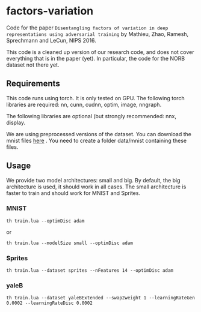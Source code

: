 # factors-variation
Code for the paper `Disentangling factors of variation in deep representations using adversarial training` by Mathieu, Zhao, Ramesh, Sprechmann and LeCun, NIPS 2016.

This code is a cleaned up version of our research code, and does not cover everything that is in the paper (yet). In particular, the code for the NORB dataset not there yet.

## Requirements

This code runs using torch. It is only tested on GPU. The following torch libraries are required:
nn, cunn, cudnn, optim, image, nngraph.

The following libraries are optional (but strongly recommended:
nnx, display.

We are using preprocessed versions of the dataset. You can download the mnist files [here](cs.nyu.edu/~mathieu/mnist.tgz) .
You need to create a folder data/mnist containing these files.

## Usage

We provide two model architectures: small and big. By default, the big architecture is used, it should work in all cases. The small architecture is faster to train and should work for MNIST and Sprites.

### MNIST

```
th train.lua --optimDisc adam
```
or
```
th train.lua --modelSize small --optimDisc adam
```

### Sprites

```
th train.lua --dataset sprites --nFeatures 14 --optimDisc adam
```

### yaleB

```
th train.lua --dataset yaleBExtended --swap2weight 1 --learningRateGen 0.0002 --learningRateDisc 0.0002
```